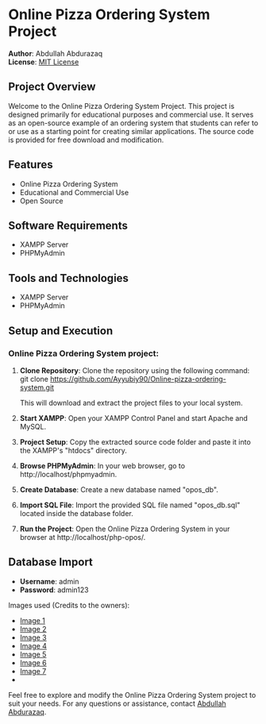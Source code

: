 # Online Pizza Ordering System Project

**Author**: Abdullah Abdurazaq  
**License**: [MIT License](https://opensource.org/licenses/MIT)  

## Project Overview

Welcome to the Online Pizza Ordering System Project. This project is designed primarily for educational purposes and commercial use. It serves as an open-source example of an ordering system that students can refer to or use as a starting point for creating similar applications. The source code is provided for free download and modification.

## Features

- Online Pizza Ordering System
- Educational and Commercial Use
- Open Source

## Software Requirements

- XAMPP Server
- PHPMyAdmin

## Tools and Technologies

- XAMPP Server
- PHPMyAdmin

## Setup and Execution

 ### Online Pizza Ordering System project:

1. **Clone Repository**: Clone the repository using the following command:
   git clone https://github.com/Ayyubiy90/Online-pizza-ordering-system.git
   
   This will download and extract the project files to your local system.

2. **Start XAMPP**: Open your XAMPP Control Panel and start Apache and MySQL.

3. **Project Setup**: Copy the extracted source code folder and paste it into the XAMPP's "htdocs" directory.

4. **Browse PHPMyAdmin**: In your web browser, go to http://localhost/phpmyadmin.

5. **Create Database**: Create a new database named "opos_db".

6. **Import SQL File**: Import the provided SQL file named "opos_db.sql" located inside the database folder.

7. **Run the Project**: Open the Online Pizza Ordering System in your browser at http://localhost/php-opos/.

## Database Import

- **Username**: admin
- **Password**: admin123 

Images used (Credits to the owners):

- [Image 1](https://encrypted-tbn0.gstatic.com/images?q=tbn%3AANd9GcQ7Pa6bhEUNGxoyaAj3BAnVlzA7QuRl_9uJ9g&usqp=CAU)
- [Image 2](https://www.google.com/url?sa=i&url=https%3A%2F%2Fwww.sweetsteep.com%2Flemon-iced-tea-recipe%2F&psig=AOvVaw1_3J7n1swQnDC-ecrBsHk6&ust=1600738370840000&source=images&cd=vfe&ved=0CAIQjRxqFwoTCLjR4omQ-esCFQAAAAAdAAAAABAD)
- [Image 3](https://diabetesstrong.com/wp-content/uploads/2015/08/Stuffed-Chicken-Breast-Recipe-500x500.jpg)
- [Image 4](https://www.google.com/url?sa=i&url=https%3A%2F%2Fwww.pinterest.at%2Fpin%2F569142471636844141%2F&psig=AOvVaw05HQhlrVyVM9nqXGNYVZas&ust=1600739179869000&source=images&cd=vfe&ved=0CAIQjRxqFwoTCPj06rOQ-esCFQAAAAAdAAAAABAD)
- [Image 5](https://www.google.com/url?sa=i&url=https%3A%2F%2Fmsmarket.coop%2Fblog%2Fcelebrate-family-meals-month%2F&psig=AOvVaw3tQ9oaEGWrx1oVJnZKNsiK&ust=1600740680344000&source=images&cd=vfe&ved=0CAIQjRxqFwoTCJDB3POV-esCFQAAAAAdAAAAABAD)
- [Image 6](https://www.google.com/url?sa=i&url=https%3A%2F%2Funsplash.com%2Fimages%2Ffood&psig=AOvVaw0ArxRDdKd-c1bv3rLdxMQ5&ust=1600741101989000&source=images&cd=vfe&ved=0CAIQjRxqFwoTCOCggr2X-esCFQAAAAAdAAAAABAD)
- [Image 7](https://www.google.com/imgres?imgurl=https%3A%2F%2Fi.pinimg.com%2F736x%2Ffc%2F27%2F32%2Ffc2732287ffb7ca6a7b88db50dbcb180.jpg&imgrefurl=https%3A%2F%2Fwww.pinterest.com.au%2Fpin%2F791015122026175306%2F&tbnid=dqUrhAivuuvuZM&vet=12ahUKEwiBlKasnvnrAhVXAqYKHdZ-CHoQMygDegUIARCxAQ..i&docid=6ylTBnqhTMyPQM&w=646&h=468&q=meals%20fried%20free%20download&hl=en&ved=2ahUKEwiBlKasnvnrAhVXAqYKHdZ-CHoQMygDegUIARCxAQ)
- 

Feel free to explore and modify the Online Pizza Ordering System project to suit your needs. For any questions or assistance, contact [Abdullah Abdurazaq](mailto:ayyubiy67@gmail.com).
